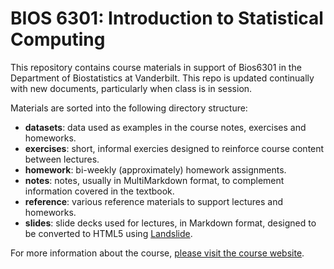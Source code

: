 # BIOS 6301: Introduction to Statistical Computing

This repository contains course materials in support of Bios6301 in the Department of Biostatistics at Vanderbilt. This repo is updated continually with new documents, particularly when class is in session.

Materials are sorted into the following directory structure:

- **datasets**: data used as examples in the course notes, exercises and homeworks.
- **exercises**: short, informal exercies designed to reinforce course content between lectures.
- **homework**: bi-weekly (approximately) homework assignments.
- **notes**: notes, usually in MultiMarkdown format, to complement information covered in the textbook.
- **reference**: various reference materials to support lectures and homeworks.
- **slides**: slide decks used for lectures, in Markdown format, designed to be converted to HTML5 using [Landslide](https://github.com/adamzap/landslide).

For more information about the course, [please visit the course website](https://couthcommander.github.io/Bios6301/).
